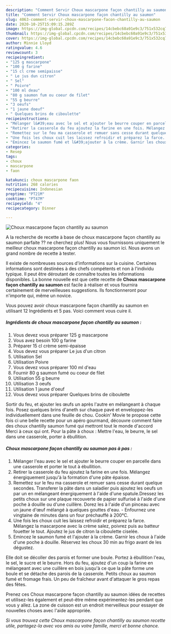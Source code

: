 ```yaml
---
description: "Comment Servir Choux mascarpone façon chantilly au saumon"
title: "Comment Servir Choux mascarpone façon chantilly au saumon"
slug: 4063-comment-servir-choux-mascarpone-facon-chantilly-au-saumon
date: 2020-10-25T15:09:15.289Z
image: https://img-global.cpcdn.com/recipes/14cbebc60a91e9c3/751x532cq70/choux-mascarpone-facon-chantilly-au-saumon-photo-principale-de-la-recette.jpg
thumbnail: https://img-global.cpcdn.com/recipes/14cbebc60a91e9c3/751x532cq70/choux-mascarpone-facon-chantilly-au-saumon-photo-principale-de-la-recette.jpg
cover: https://img-global.cpcdn.com/recipes/14cbebc60a91e9c3/751x532cq70/choux-mascarpone-facon-chantilly-au-saumon-photo-principale-de-la-recette.jpg
author: Minnie Lloyd
ratingvalue: 4.6
reviewcount: 3
recipeingredient:
- "125 g mascarpone"
- "100 g farine"
- "15 cl crme semipaisse"
- " Le jus dun citron"
- " Sel"
- " Poivre"
- "100 ml deau"
- "80 g saumon fum ou coeur de filet"
- "55 g beurre"
- "3 oeufs"
- "1 jaune doeuf"
- " Quelques brins de ciboulette"
recipeinstructions:
- "Mélanger l&#39;eau avec le sel et ajouter le beurre couper en parcelle dans une casserole et porter le tout à ébullition."
- "Retirer la casserole du feu ajoutez la farine en une fois. Mélangez énergiquement jusqu&#39;à la formation d&#39;une pâte épaisse."
- "Remettez sur le feu ma casserole et remuer sans cesse durant quelque secondes. Transferer la pâte dans un saladier puis ajoutez les oeufs un par un en mélangeant énergiquement à l&#39;aide d&#39;une spatule.Dressez les petits choux sur une plaque recouverte de papier sulfurisé à l&#39;aide d&#39;une poche à douille ou d&#39;une cuillère. Dorez les à l&#39;aide d&#39;un pinceau avec un jaune d&#39;œuf mélangé à quelques gouttes d&#39;eau. Enfournez une vingtaine de minutes dans un four préchauffé à 200°C."
- "Une fois les choux cuit les laissez refroidir et préparez la farce. Mélangez la mascarpone avec la crème salez, poivrez puis au batteur fouetter le tout. Ajoutez le jus de citron la ciboulette ciselée."
- "Emincez le saumon fumé et l&#39;ajouter à la crème. Garnir les choux à l&#39;aide d&#39;une poche à douille. Réservez les choux 30 min au frigo avant de les dégustez."
categories:
- Resep
tags:
- choux
- mascarpone
- faon

katakunci: choux mascarpone faon 
nutrition: 268 calories
recipecuisine: Indonesian
preptime: "PT21M"
cooktime: "PT47M"
recipeyield: "4"
recipecategory: Dinner

---
```



![Choux mascarpone façon chantilly au saumon](https://img-global.cpcdn.com/recipes/14cbebc60a91e9c3/751x532cq70/choux-mascarpone-facon-chantilly-au-saumon-photo-principale-de-la-recette.jpg)

A la recherche de recette à base de choux mascarpone façon chantilly au saumon parfaite ?? ne cherchez plus! Nous vous fournissons uniquement le meilleur choux mascarpone façon chantilly au saumon ici. Nous avons un grand nombre de recette à tester.

Il existe de nombreuses sources d'informations sur la cuisine. Certaines informations sont destinées à des chefs compétents et non à l'individu typique. Il peut être déroutant de connaître toutes les informations disponibles. La bonne nouvelle est que cette recette de <strong> Choux mascarpone façon chantilly au saumon </strong> est facile à réaliser et vous fournira certainement de merveilleuses suggestions. Ils fonctionneront pour n'importe qui, même un novice.

<!--inarticleads1-->

Vous pouvez avoir choux mascarpone façon chantilly au saumon en utilisant 12 Ingrédients et 5 pas. Voici comment vous cuire il.

##### Ingrédients de choux mascarpone façon chantilly au saumon :

1. Vous devez vous préparer 125 g mascarpone
1. Vous avez besoin 100 g farine
1. Préparer 15 cl crème semi-épaisse
1. Vous devez vous préparer  Le jus d&#39;un citron
1. Utilisation  Sel
1. Utilisation  Poivre
1. Vous devez vous préparer 100 ml d&#39;eau
1. Fournir 80 g saumon fumé ou coeur de filet
1. Utilisation 55 g beurre
1. Utilisation 3 oeufs
1. Utilisation 1 jaune d&#39;oeuf
1. Vous devez vous préparer  Quelques brins de ciboulette


Sortir du feu, et ajouter les œufs un après l&#39;autre en mélangeant à chaque fois. Posez quelques brins d&#39;aneth sur chaque pavé et enveloppez-les individuellement dans une feuille de chou. Cookin&#39; Movie te propose cette fois ci une belle recette pour un apéro gourmand, découvre comment faire des choux chantilly saumon fumé qui mettront tout le monde d&#39;accord Merci à ceux qui ont. Pour la pâte à choux : Mettre l&#39;eau, le beurre, le sel dans une casserole, porter à ébullition. 

<!--inarticleads2-->

##### Choux mascarpone façon chantilly au saumon pas à pas :

1. Mélanger l&#39;eau avec le sel et ajouter le beurre couper en parcelle dans une casserole et porter le tout à ébullition.
1. Retirer la casserole du feu ajoutez la farine en une fois. Mélangez énergiquement jusqu&#39;à la formation d&#39;une pâte épaisse.
1. Remettez sur le feu ma casserole et remuer sans cesse durant quelque secondes. Transferer la pâte dans un saladier puis ajoutez les oeufs un par un en mélangeant énergiquement à l&#39;aide d&#39;une spatule.Dressez les petits choux sur une plaque recouverte de papier sulfurisé à l&#39;aide d&#39;une poche à douille ou d&#39;une cuillère. Dorez les à l&#39;aide d&#39;un pinceau avec un jaune d&#39;œuf mélangé à quelques gouttes d&#39;eau. - Enfournez une vingtaine de minutes dans un four préchauffé à 200°C.
1. Une fois les choux cuit les laissez refroidir et préparez la farce. Mélangez la mascarpone avec la crème salez, poivrez puis au batteur fouetter le tout. Ajoutez le jus de citron la ciboulette ciselée.
1. Emincez le saumon fumé et l&#39;ajouter à la crème. Garnir les choux à l&#39;aide d&#39;une poche à douille. Réservez les choux 30 min au frigo avant de les dégustez.


Elle doit se décoller des parois et former une boule. Portez à ébullition l&#39;eau, le sel, le sucre et le beurre. Hors du feu, ajoutez d&#39;un coup la farine en mélangeant avec une cuillère en bois jusqu&#39;à ce que la pâte forme une boule et se détache des parois de la casserole. Petits choux au saumon fumé et fromage frais. Un peu de fraîcheur avant d&#39;attaquer le gros repas des fêtes. 

<!--inarticleads1-->

<p>
Prenez ces Choux mascarpone façon chantilly au saumon idées de recettes et utilisez-les également et peut-être même expérimentez-les pendant que vous y allez. La zone de cuisson est un endroit merveilleux pour essayer de nouvelles choses avec l'aide appropriée.
</p>

<p>
<i>Si vous trouvez cette Choux mascarpone façon chantilly au saumon recette utile, partagez-la avec vos amis ou votre famille, merci et bonne chance.</i>
</p>
